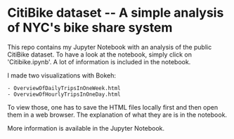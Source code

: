 # CitiBike dataset -- A simple analysis of NYC's bike share system

This repo contains my Jupyter Notebook with an analysis of the public CitiBike dataset. To have a look at the notebook, simply click on 'Citibike.ipynb'. A lot of information is included in the notebook.

I made two visualizations with Bokeh:

    - OverviewOfDailyTripsInOneWeek.html
    - OverviewOfHourlyTripsInOneDay.html
To view those, one has to save the HTML files locally first and then open them in a web browser. The explanation of what they are is in the notebook.

More information is available in the Jupyter Notebook.
